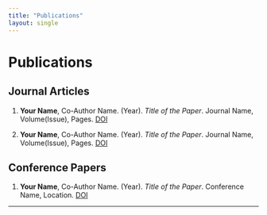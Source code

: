 ```yaml
---
title: "Publications"
layout: single
---
```


# Publications

## Journal Articles

1. **Your Name**, Co-Author Name. (Year). *Title of the Paper*. Journal Name, Volume(Issue), Pages. [DOI](#)

2. **Your Name**, Co-Author Name. (Year). *Title of the Paper*. Journal Name, Volume(Issue), Pages. [DOI](#)

## Conference Papers

1. **Your Name**, Co-Author Name. (Year). *Title of the Paper*. Conference Name, Location. [DOI](#)

---
